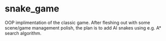 # snake_game
OOP implimentation of the classic game. After fleshing out with some scene/game management polish, the plan is to add AI snakes using e.g. A* search algorithm.

